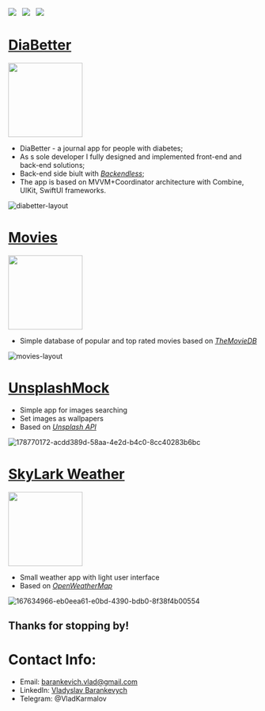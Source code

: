 <img src="https://img.shields.io/badge/CV-ff69b4.svg?style=for-the-badge&logo=codeigniter&logoColor=white"></a>&nbsp;&nbsp;&nbsp;<a href="mailto:barankevich.vlad@gmail.com"><img src="https://img.shields.io/badge/Email-Vladyslav-8056d5.svg?style=for-the-badge&logo=minutemailer&logoColor=white"></a>&nbsp;&nbsp;&nbsp;<a href="https://www.linkedin.com/in/vladyslav-barankevych/" target="_blank"><img src="https://img.shields.io/badge/LinkedIn-Vladyslav%20Barankevych-brightgreen?style=for-the-badge&logo=linkedin&logoColor=white" ></a>

# [DiaBetter](https://github.com/Krm1v/DiaBetter) 
<p align="left"> <a href="https://github.com/Krm1v/DiaBetter" download><img src="https://user-images.githubusercontent.com/33416429/92813512-27f0bb80-f376-11ea-8562-ee2b3e416aec.png" width="150" ></a>
</p>

* DiaBetter - a journal app for people with diabetes;
* As s sole developer I fully designed and implemented front-end and back-end solutions;
* Back-end side biult with *[Backendless](https://backendless.com)*;
* The app is based on MVVM+Coordinator architecture with Combine, UIKit, SwiftUI frameworks. 

![diabetter-layout](https://github.com/Krm1v/Krm1v/assets/73246410/90d25ac9-4a29-41f9-8043-ebe660c27301)


# [Movies](https://github.com/Krm1v/Movies) 
<p align="left"> <a href="https://github.com/Krm1v/Movies" download><img src="https://user-images.githubusercontent.com/33416429/92813512-27f0bb80-f376-11ea-8562-ee2b3e416aec.png" width="150" ></a>
</p>

* Simple database of popular and top rated movies based on *[TheMovieDB](https://developer.themoviedb.org)*


![movies-layout](https://github.com/Krm1v/Krm1v/assets/73246410/621dd535-a3db-4129-911f-4f30a7a3a95f)


# [UnsplashMock](https://github.com/Krm1v/UnsplashMock)
* Simple app for images searching
* Set images as wallpapers
* Based on *[Unsplash API](https://unsplash.com/developers)*

![178770172-acdd389d-58aa-4e2d-b4c0-8cc40283b6bc](https://github.com/Krm1v/Krm1v/assets/73246410/502b2ac7-0bc4-444a-a551-fad0be04ad93)


# [SkyLark Weather](https://github.com/Krm1v/SkyLarkWeather) 
<p align="left"> <a href="https://github.com/Krm1v/SkyLarkWeather" download><img src="https://user-images.githubusercontent.com/33416429/92813512-27f0bb80-f376-11ea-8562-ee2b3e416aec.png" width="150" ></a>
</p>

* Small weather app with light user interface
* Based on *[OpenWeatherMap](https://openweathermap.org/api)*

![167634966-eb0eea61-e0bd-4390-bdb0-8f38f4b00554](https://github.com/Krm1v/Krm1v/assets/73246410/04414b61-3471-4cc3-9db3-d1b173ea776f)


## Thanks for stopping by!

# Contact Info:

- Email: barankevich.vlad@gmail.com
- LinkedIn: [Vladyslav Barankevych](https://www.linkedin.com/in/vladyslav-barankevych/)
- Telegram: @VladKarmalov
